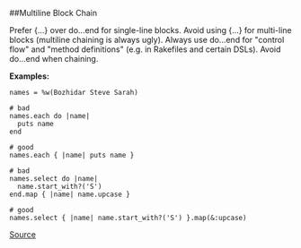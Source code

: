 ##Multiline Block Chain

Prefer {...} over do...end for single-line blocks. Avoid using {...} for multi-line blocks (multiline chaining is always ugly). Always use do...end for "control flow" and "method definitions" (e.g. in Rakefiles and certain DSLs). Avoid do...end when chaining.

**Examples:**

```
names = %w(Bozhidar Steve Sarah)

# bad
names.each do |name|
  puts name
end

# good
names.each { |name| puts name }

# bad
names.select do |name|
  name.start_with?('S')
end.map { |name| name.upcase }

# good
names.select { |name| name.start_with?('S') }.map(&:upcase)
```

[Source](http://www.rubydoc.info/gems/rubocop/RuboCop/Cop/Style/MultilineBlockChain)
